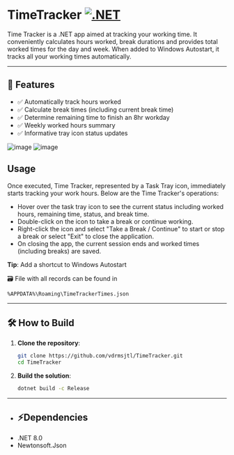# TimeTracker  [![.NET](https://github.com/vdrmsjtl/TimeTracker/actions/workflows/dotnet.yml/badge.svg)](https://github.com/vdrmsjtl/TimeTracker/actions/workflows/dotnet.yml)

Time Tracker is a .NET app aimed at tracking your working time. It conveniently calculates hours worked, break durations and provides total worked times for the day and week.
When added to Windows Autostart, it tracks all your working times automatically.

---

## 📌 **Features**
- ✅ Automatically track hours worked
- ✅ Calculate break times (including current break time)
- ✅ Determine remaining time to finish an 8hr workday 
- ✅ Weekly worked hours summary
- ✅ Informative tray icon status updates

![image](https://github.com/user-attachments/assets/f1dce4c4-7558-427c-8a31-0e403162339d)
![image](https://github.com/user-attachments/assets/384454eb-e967-4e9a-8cdf-40e6d740bf14)

## **Usage**

Once executed, Time Tracker, represented by a Task Tray icon, immediately starts tracking your work hours. Below are the Time Tracker's operations:

- Hover over the task tray icon to see the current status including worked hours, remaining time, status, and break time.
- Double-click on the icon to take a break or continue working.
- Right-click the icon and select "Take a Break / Continue" to start or stop a break or select "Exit" to close the application.
- On closing the app, the current session ends and worked times (including breaks) are saved.

**Tip**: Add a shortcut to Windows Autostart

🗃️ File with all records can be found in
   ```sh
  %APPDATA%\Roaming\TimeTrackerTimes.json
   ```

---

## **🛠️ How to Build**
1. **Clone the repository**:
   ```sh
   git clone https://github.com/vdrmsjtl/TimeTracker.git
   cd TimeTracker
   ```
2. **Build the solution**:
   ```sh
   dotnet build -c Release
   ```

---

- ## ⚡Dependencies
- .NET 8.0
- Newtonsoft.Json
